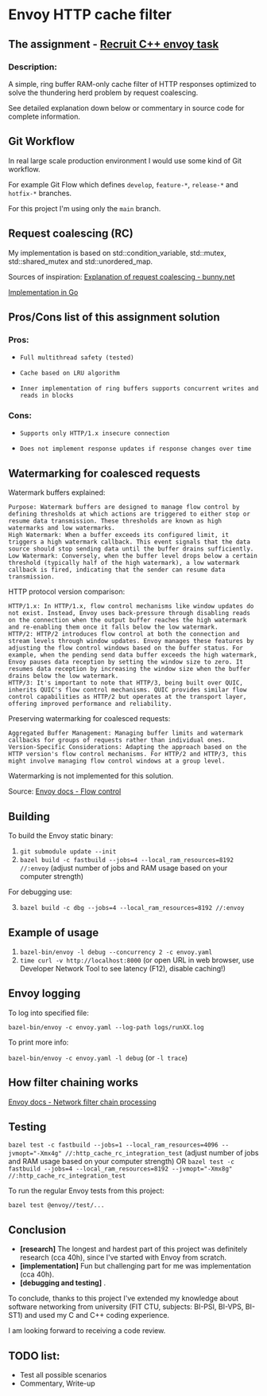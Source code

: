 # Envoy HTTP cache filter

## The assignment - [Recruit C++ envoy task](https://docs.google.com/document/d/1ivIVC0zlOY5AMpe9Wyc2ox5hHkAsh2HPW8hX8-UzXzs/edit)

### Description:

A simple, ring buffer RAM-only cache filter of HTTP responses optimized to solve the thundering herd problem by request coalescing.

See detailed explanation down below or commentary in source code for complete information.

## Git Workflow

In real large scale production environment I would use some kind of Git workflow.

For example Git Flow which defines `develop`, `feature-*`, `release-*` and `hotfix-*` branches.

For this project I'm using only the `main` branch.

## Request coalescing (RC)

My implementation is based on std::condition_variable, std::mutex, std::shared_mutex and std::unordered_map.

Sources of inspiration:
[Explanation of request coalescing - bunny.net](https://support.bunny.net/hc/en-us/articles/6762047083922-Understanding-Request-Coalescing#:~:text=What%20is%20Request%20Coalescing%3F,they%20will%20be%20automatically%20merged.)

[Implementation in Go](https://medium.com/@atarax/request-coalescing-a-shield-against-traffic-spikes-implementation-in-go-8d6cb3258630)

## Pros/Cons list of this assignment solution

### Pros:
-     Full multithread safety (tested)
-     Cache based on LRU algorithm
-     Inner implementation of ring buffers supports concurrent writes and reads in blocks
### Cons:
-     Supports only HTTP/1.x insecure connection
-     Does not implement response updates if response changes over time

## Watermarking for coalesced requests

Watermark buffers explained:

    Purpose: Watermark buffers are designed to manage flow control by defining thresholds at which actions are triggered to either stop or resume data transmission. These thresholds are known as high watermarks and low watermarks.
    High Watermark: When a buffer exceeds its configured limit, it triggers a high watermark callback. This event signals that the data source should stop sending data until the buffer drains sufficiently.
    Low Watermark: Conversely, when the buffer level drops below a certain threshold (typically half of the high watermark), a low watermark callback is fired, indicating that the sender can resume data transmission.

HTTP protocol version comparison:

    HTTP/1.x: In HTTP/1.x, flow control mechanisms like window updates do not exist. Instead, Envoy uses back-pressure through disabling reads on the connection when the output buffer reaches the high watermark and re-enabling them once it falls below the low watermark.
    HTTP/2: HTTP/2 introduces flow control at both the connection and stream levels through window updates. Envoy manages these features by adjusting the flow control windows based on the buffer status. For example, when the pending send data buffer exceeds the high watermark, Envoy pauses data reception by setting the window size to zero. It resumes data reception by increasing the window size when the buffer drains below the low watermark.
    HTTP/3: It's important to note that HTTP/3, being built over QUIC, inherits QUIC's flow control mechanisms. QUIC provides similar flow control capabilities as HTTP/2 but operates at the transport layer, offering improved performance and reliability.

Preserving watermarking for coalesced requests:

    Aggregated Buffer Management: Managing buffer limits and watermark callbacks for groups of requests rather than individual ones.
    Version-Specific Considerations: Adapting the approach based on the HTTP version's flow control mechanisms. For HTTP/2 and HTTP/3, this might involve managing flow control windows at a group level.

Watermarking is not implemented for this solution.

Source:
[Envoy docs - Flow control](https://github.com/envoyproxy/envoy/blob/main/source/docs/flow_control.md)

## Building

To build the Envoy static binary:

1. `git submodule update --init`
2. `bazel build -c fastbuild --jobs=4 --local_ram_resources=8192 //:envoy` (adjust number of jobs and RAM usage based on your computer strength)

For debugging use:

3. `bazel build -c dbg --jobs=4 --local_ram_resources=8192 //:envoy`

## Example of usage

1. `bazel-bin/envoy -l debug --concurrency 2 -c envoy.yaml`
2. `time curl -v http://localhost:8000` (or open URL in web browser, use Developer Network Tool to see latency (F12), disable caching!)

## Envoy logging

To log into specified file:

`bazel-bin/envoy -c envoy.yaml --log-path logs/runXX.log`

To print more info:

`bazel-bin/envoy -c envoy.yaml -l debug` (or `-l trace`)

## How filter chaining works

[Envoy docs - Network filter chain processing](https://www.envoyproxy.io/docs/envoy/v1.31.0/intro/life_of_a_request#network-filter-chain-processing)

## Testing

`bazel test -c fastbuild --jobs=1 --local_ram_resources=4096 --jvmopt="-Xmx4g" //:http_cache_rc_integration_test` (adjust number of jobs and RAM usage based on your computer strength)
OR
`bazel test -c fastbuild --jobs=4 --local_ram_resources=8192 --jvmopt="-Xmx8g" //:http_cache_rc_integration_test`

To run the regular Envoy tests from this project:

`bazel test @envoy//test/...`

## Conclusion

- **[research]** The longest and hardest part of this project was definitely research (cca 40h), since I've started with Envoy from scratch.
- **[implementation]** Fun but challenging part for me was implementation (cca 40h).
- **[debugging and testing]** .

To conclude, thanks to this project I've extended my knowledge about software networking from university (FIT CTU, subjects: BI-PSI, BI-VPS, BI-ST1) and used my C and C++ coding experience.

I am looking forward to receiving a code review.

## TODO list:

- Test all possible scenarios
- Commentary, Write-up
